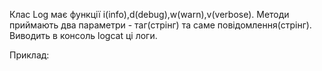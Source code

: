 Клас Log має функції i(info),d(debug),w(warn),v(verbose). Методи приймають два параметри - таг(стрінг) та саме повідомлення(стрінг). Виводить в консоль logcat ці логи. 

Приклад: 
```kotlin

```


